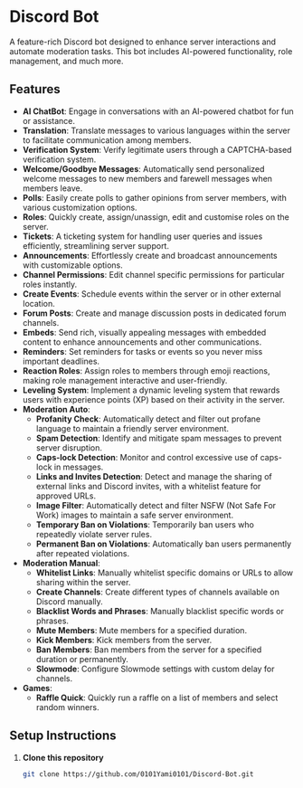 # Discord Bot

A feature-rich Discord bot designed to enhance server interactions and automate moderation tasks. This bot includes AI-powered functionality, role management, and much more.

## Features

- **AI ChatBot**: Engage in conversations with an AI-powered chatbot for fun or assistance.
- **Translation**: Translate messages to various languages within the server to facilitate communication among members.
- **Verification System**: Verify legitimate users through a CAPTCHA-based verification system.
- **Welcome/Goodbye Messages**: Automatically send personalized welcome messages to new members and farewell messages when members leave.
- **Polls**: Easily create polls to gather opinions from server members, with various customization options.
- **Roles**: Quickly create, assign/unassign, edit and customise roles on the server.
- **Tickets**: A ticketing system for handling user queries and issues efficiently, streamlining server support.
- **Announcements**:  Effortlessly create and broadcast announcements with customizable options.
- **Channel Permissions**:  Edit channel specific permissions for particular roles instantly.
- **Create Events**: Schedule events within the server or in other external location.
- **Forum Posts**: Create and manage discussion posts in dedicated forum channels.
- **Embeds**: Send rich, visually appealing messages with embedded content to enhance announcements and other communications.
- **Reminders**: Set reminders for tasks or events so you never miss important deadlines.
- **Reaction Roles**: Assign roles to members through emoji reactions, making role management interactive and user-friendly.
- **Leveling System**: Implement a dynamic leveling system that rewards users with experience points (XP) based on their activity in the server.
- **Moderation Auto**:
  - **Profanity Check**: Automatically detect and filter out profane language to maintain a friendly server environment.
  - **Spam Detection**: Identify and mitigate spam messages to prevent server disruption.
  - **Caps-lock Detection**: Monitor and control excessive use of caps-lock in messages.
  - **Links and Invites Detection**: Detect and manage the sharing of external links and Discord invites, with a whitelist feature for approved URLs.
  - **Image Filter**: Automatically detect and filter NSFW (Not Safe For Work) images to maintain a safe server environment.
  - **Temporary Ban on Violations**: Temporarily ban users who repeatedly violate server rules.
  - **Permanent Ban on Violations**: Automatically ban users permanently after repeated violations.
- **Moderation Manual**:
  - **Whitelist Links**: Manually whitelist specific domains or URLs to allow sharing within the server.
  - **Create Channels**: Create different types of channels available on Discord manually.
  - **Blacklist Words and Phrases**: Manually blacklist specific words or phrases.
  - **Mute Members**: Mute members for a specified duration.
  - **Kick Members**: Kick members from the server.
  - **Ban Members**: Ban members from the server for a specified duration or permanently.
  - **Slowmode**: Configure Slowmode settings with custom delay for channels.
- **Games**:
  - **Raffle Quick**: Quickly run a raffle on a list of members and select random winners.

## Setup Instructions

1. **Clone this repository**  
   ```bash
   git clone https://github.com/0101Yami0101/Discord-Bot.git
